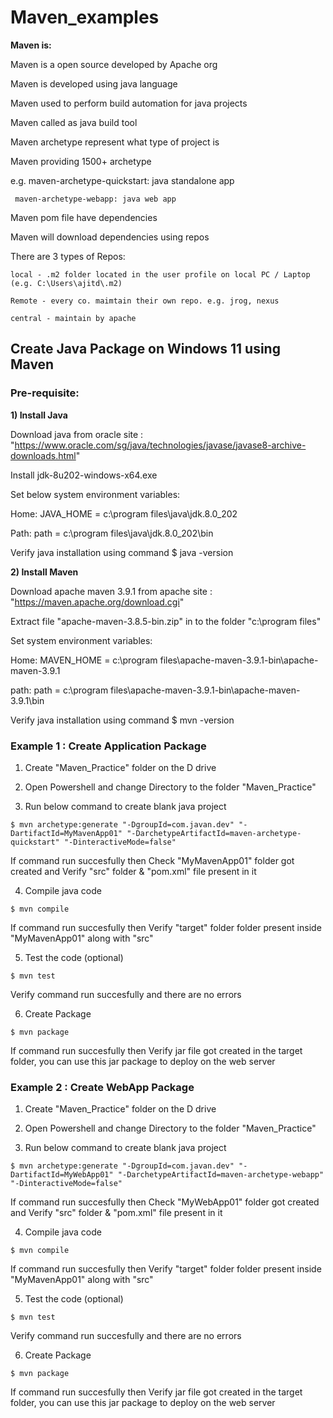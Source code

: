 # Maven_examples

**Maven is:**

Maven is a open source developed by Apache org

Maven is developed using java language

Maven used to perform build automation for java projects

Maven called as java build tool

Maven archetype represent what type of project is

Maven providing 1500+ archetype

e.g. maven-archetype-quickstart: java standalone app

     maven-archetype-webapp: java web app
    
Maven pom file have dependencies

Maven  will download dependencies using repos

There are 3 types of Repos:

    local - .m2 folder located in the user profile on local PC / Laptop (e.g. C:\Users\ajitd\.m2)

    Remote - every co. maimtain their own repo. e.g. jrog, nexus

    central - maintain by apache


## Create Java Package on Windows 11 using Maven


### Pre-requisite:


**1) Install Java**

Download java from oracle site : "https://www.oracle.com/sg/java/technologies/javase/javase8-archive-downloads.html"

Install jdk-8u202-windows-x64.exe

Set below system environment variables:

Home: JAVA_HOME = c:\program files\java\jdk.8.0_202

Path: path = c:\program files\java\jdk.8.0_202\bin

Verify java installation using command $ java -version


**2) Install Maven**

Download apache maven 3.9.1 from apache site : "https://maven.apache.org/download.cgi"

Extract file "apache-maven-3.8.5-bin.zip" in to the folder "c:\program files" 

Set system environment variables:

Home: MAVEN_HOME = c:\program files\apache-maven-3.9.1-bin\apache-maven-3.9.1

path: path = c:\program files\apache-maven-3.9.1-bin\apache-maven-3.9.1\bin

Verify java installation using command $ mvn -version


### Example 1 : Create Application Package

1. Create "Maven_Practice" folder on the D drive

2. Open Powershell and change Directory to the folder "Maven_Practice" 

3. Run below command to create blank java project 

```
$ mvn archetype:generate "-DgroupId=com.javan.dev" "-DartifactId=MyMavenApp01" "-DarchetypeArtifactId=maven-archetype-quickstart" "-DinteractiveMode=false"
```

  If command run succesfully then Check "MyMavenApp01" folder got created and Verify "src" folder & "pom.xml" file present in it

4. Compile java code 

```
$ mvn compile 
```

  If command run succesfully then Verify "target" folder folder present inside "MyMavenApp01" along with "src"

5. Test the code (optional)

```
$ mvn test 
```

  Verify command run succesfully and there are no errors

6. Create Package

```
$ mvn package 
```

  If command run succesfully then Verify jar file got created in the target folder, you can use this jar package to deploy on the web server 


### Example 2 : Create WebApp Package

1. Create "Maven_Practice" folder on the D drive

2. Open Powershell and change Directory to the folder "Maven_Practice" 

3. Run below command to create blank java project 

```
$ mvn archetype:generate "-DgroupId=com.javan.dev" "-DartifactId=MyWebApp01" "-DarchetypeArtifactId=maven-archetype-webapp" "-DinteractiveMode=false"
```

  If command run succesfully then Check "MyWebApp01" folder got created and Verify "src" folder & "pom.xml" file present in it

4. Compile java code 

```
$ mvn compile 
```

  If command run succesfully then Verify "target" folder folder present inside "MyMavenApp01" along with "src"

5. Test the code (optional)

```
$ mvn test 
```

  Verify command run succesfully and there are no errors

6. Create Package

```
$ mvn package 
```

  If command run succesfully then Verify jar file got created in the target folder, you can use this jar package to deploy on the web server 


